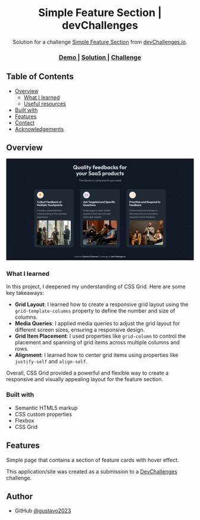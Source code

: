 <!-- Please update value in the {}  -->

<h1 align="center">Simple Feature Section | devChallenges</h1>

<div align="center">
   Solution for a challenge <a href="https://devchallenges.io/challenge/simple-feature-section-challenge" target="_blank">Simple Feature Section</a> from <a href="http://devchallenges.io" target="_blank">devChallenges.io</a>.
</div>

<div align="center">
  <h3>
    <a href="https://gustavo2023.github.io/simple-feature-section/">
      Demo
    </a>
    <span> | </span>
    <a href="https://devchallenges.io/solution/43079">
      Solution
    </a>
    <span> | </span>
    <a href="https://devchallenges.io/challenge/simple-feature-section-challenge">
      Challenge
    </a>
  </h3>
</div>

<!-- TABLE OF CONTENTS -->

## Table of Contents

- [Overview](#overview)
  - [What I learned](#what-i-learned)
  - [Useful resources](#useful-resources)
- [Built with](#built-with)
- [Features](#features)
- [Contact](#contact)
- [Acknowledgements](#acknowledgements)

<!-- OVERVIEW -->

## Overview

![screenshot](./resources/screencapture.png)

### What I learned

In this project, I deepened my understanding of CSS Grid. Here are some key takeaways:

- **Grid Layout**: I learned how to create a responsive grid layout using the `grid-template-columns` property to define the number and size of columns.
- **Media Queries**: I applied media queries to adjust the grid layout for different screen sizes, ensuring a responsive design.
- **Grid Item Placement**: I used properties like `grid-column` to control the placement and spanning of grid items across multiple columns and rows.
- **Alignment**: I learned how to center grid items using properties like `justify-self` and `align-self`.

Overall, CSS Grid provided a powerful and flexible way to create a responsive and visually appealing layout for the feature section.

### Built with

- Semantic HTML5 markup
- CSS custom properties
- Flexbox
- CSS Grid

## Features

Simple page that contains a section of feature cards with hover effect.

This application/site was created as a submission to a [DevChallenges](https://devchallenges.io/challenges-dashboard) challenge.

## Author

- GitHub [@gustavo2023](https://github.com/gustavo2023)
